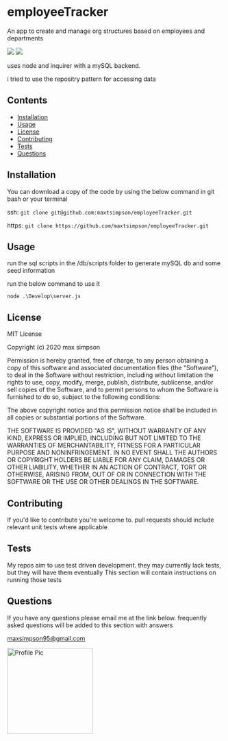 
# employeeTracker
An app to create and manage org structures based on employees and departments

<img src="https://img.shields.io/badge/language-JavaScript-green">
<img src="https://img.shields.io/badge/last%20updated-2020%2005%2016T02:06:46Z-green?style=plastic&logo=github">

uses node and inquirer with a mySQL backend.

i tried to use the repositry pattern for accessing data

## Contents
- [Installation](#Installation)
- [Usage](#Usage)
- [License](#License)
- [Contributing](#Contributing)
- [Tests](#Tests)
- [Questions](#Questions)
## Installation

You can download a copy of the code by using the below command in git bash or your terminal

ssh:
```git clone git@github.com:maxtsimpson/employeeTracker.git```

https:
```git clone https://github.com/maxtsimpson/employeeTracker.git```

## Usage

run the sql scripts in the /db/scripts folder to generate mySQL db and some seed information

run the below command to use it

```node .\Develop\server.js```

## License
MIT License

Copyright (c) 2020 max simpson

Permission is hereby granted, free of charge, to any person obtaining a copy
of this software and associated documentation files (the "Software"), to deal
in the Software without restriction, including without limitation the rights
to use, copy, modify, merge, publish, distribute, sublicense, and/or sell
copies of the Software, and to permit persons to whom the Software is
furnished to do so, subject to the following conditions:

The above copyright notice and this permission notice shall be included in all
copies or substantial portions of the Software.

THE SOFTWARE IS PROVIDED "AS IS", WITHOUT WARRANTY OF ANY KIND, EXPRESS OR
IMPLIED, INCLUDING BUT NOT LIMITED TO THE WARRANTIES OF MERCHANTABILITY,
FITNESS FOR A PARTICULAR PURPOSE AND NONINFRINGEMENT. IN NO EVENT SHALL THE
AUTHORS OR COPYRIGHT HOLDERS BE LIABLE FOR ANY CLAIM, DAMAGES OR OTHER
LIABILITY, WHETHER IN AN ACTION OF CONTRACT, TORT OR OTHERWISE, ARISING FROM,
OUT OF OR IN CONNECTION WITH THE SOFTWARE OR THE USE OR OTHER DEALINGS IN THE
SOFTWARE.

## Contributing
If you'd like to contribute you're welcome to. pull requests should include relevant unit tests where applicable

## Tests
My repos aim to use test driven development. they may currently lack tests, but they will have them eventually
This section will contain instructions on running those tests

## Questions
If you have any questions please email me at the link below. frequently asked questions will be added to this section with answers

<a href="mailto:maxsimpson95@gmail.com">maxsimpson95@gmail.com</a>

<img src="https://avatars0.githubusercontent.com/u/59285308?v=4" alt="Profile Pic" width="200" height="200">
